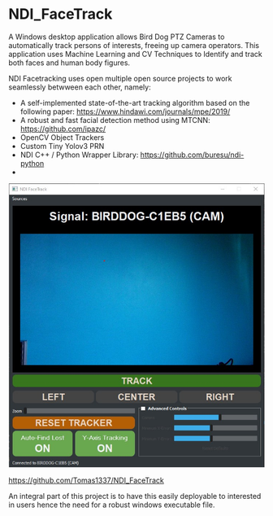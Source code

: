 # NDI_FaceTrack



A Windows desktop application allows Bird Dog PTZ Cameras to automatically track persons of interests, freeing up camera operators. This application uses Machine Learning and CV Techniques to Identify and track both faces and human body figures.

NDI Facetracking uses open multiple open source projects to work seamlessly betwween each other, namely:
- A self-implemented state-of-the-art tracking algorithm based on the following paper: https://www.hindawi.com/journals/mpe/2019/
- A robust and fast facial detection method using MTCNN: https://github.com/ipazc/
- OpenCV Object Trackers
- Custom Tiny Yolov3 PRN 
- NDI C++  / Python Wrapper Library: https://github.com/buresu/ndi-python
- 

![Alt text](./styling/NDI_Desktop_Application.jpg?raw=tru?raw=true "Title")

https://github.com/Tomas1337/NDI_FaceTrack


 An integral part of this project is to have this easily deployable to interested in users hence the need for a robust windows executable file.

